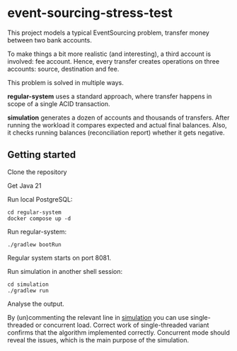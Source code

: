# event-sourcing-stress-test

This project models a typical EventSourcing problem,
transfer money between two bank accounts.

To make things a bit more realistic (and interesting),
a third account is involved: fee account. Hence, every transfer 
creates operations on three accounts: source, destination and fee.

This problem is solved in multiple ways.

**regular-system** uses a standard approach, where transfer happens
in scope of a single ACID transaction.

**simulation** generates a dozen of accounts and thousands of transfers.
After running the workload it compares expected and actual final balances. 
Also, it checks running balances (reconciliation report) whether it gets negative.

## Getting started

Clone the repository

Get Java 21

Run local PostgreSQL:

```shell
cd regular-system
docker compose up -d
```

Run regular-system:

```shell
./gradlew bootRun
```

Regular system starts on port 8081.

Run simulation in another shell session:

```shell
cd simulation
./gradlew run
```

Analyse the output.

By (un)commenting the relevant line in [simulation](https://github.com/ilia-tolliu/event-sourcing-stress-test/blob/b684b574d7f94ab2ae54b34d26b7ca5cd80aef4f/simulation/src/main/java/itolliu/esstress/simulation/App.java#L22)
you can use single-threaded or concurrent load. 
Correct work of single-threaded variant confirms that the algorithm implemented correctly.
Concurrent mode should reveal the issues, which is the main purpose of the simulation.